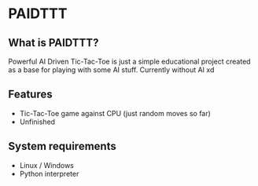 # PAIDTTT
## What is PAIDTTT?
Powerful AI Driven Tic-Tac-Toe is just a simple educational project created as a base for playing with some AI stuff. Currently without AI xd

## Features
- Tic-Tac-Toe game against CPU (just random moves so far)
- Unfinished

## System requirements
- Linux / Windows
- Python interpreter

